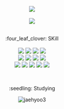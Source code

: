 <div align="center">
     <img src="https://capsule-render.vercel.app/api?type=Cylinder&color=timeGradient&section=header&text=Welcome%20to%20JaeHyo's%20GitHub%20👋&animation=twinkling&fontSize=50&fontAlignY=50&height=200" />
   <br>
   <br>
      <a href="https://hits.seeyoufarm.com"><img src="https://hits.seeyoufarm.com/api/count/incr/badge.svg?url=https%3A%2F%2Fgithub.com%2Fjaehyoo3&count_bg=%2379C83D&title_bg=%23555555&icon=github.svg&icon_color=%23E7E7E7&title=hits&edge_flat=false"/></a>                 
 </div> 
 <br>
 <p align="center">
   :four_leaf_clover: SKill
 <br>
 <br>
   <img src="https://img.shields.io/badge/SpringBoot-6DB33F?style=flat&logo=springboot&logoColor=white"/>
 	<img src="https://img.shields.io/badge/Java-007396?style=flat&logo=Conda-Forge&logoColor=white" />
 	<img src="https://img.shields.io/badge/Spring-6DB33F?style=flat&logo=Spring&logoColor=white" />
   <img src="https://img.shields.io/badge/MySQL-4479A1?style=flat&logo=MySQL&logoColor=white" />
   <br>
   <img src="https://img.shields.io/badge/JavaScript-F7DF1E?style=flat&logo=JavaScript&logoColor=white" />
   <img src="https://img.shields.io/badge/HTML5-E34F26?style=flat&logo=HTML5&logoColor=white" />
   <img src="https://img.shields.io/badge/AWS_RDS-527FFF?style=flat&logo=amazonrds&logoColor=white" />
   <img src="https://img.shields.io/badge/AWS_EC2-FF9900?style=flat&logo=amazonec2&logoColor=white" />
 	<br>
   <img src="https://img.shields.io/badge/vuejs-339933?style=flat&logo=JavaScript&logoColor=white" />
   <img src="https://img.shields.io/badge/jenkins-D24939?style=flat&logo=Jenkins&logoColor=white" /> 
   <img src="https://img.shields.io/badge/Intellij-000000?style=flat&logo=intellijidea&logoColor=white" /> 
   <img src="https://img.shields.io/badge/GitHub-181717?style=flat&logo=Github&logoColor=white" /> 
   <img src="https://img.shields.io/badge/Spring Security-6DB33F?style=flat&logo=SpringSecurity&logoColor=white" /></p>

   <br>
   <p align="center"> :seedling: Studying <br>
 </p>
 
 <div align=center>
     <img src="https://github-readme-stats.vercel.app/api/top-langs?username=jaehyoo3&show_icons=true&layout=compact&theme=merko" alt="jaehyoo3" />
   </div>
 <!--
 **jaehyoo3/jaehyoo3** is a ✨ _special_ ✨ repository because its `README.md` (this file) appears on your GitHub profile.
 
 Here are some ideas to get you started:
 
 - 🔭 I’m currently working on ...
 - 🌱 I’m currently learning ...
 - 👯 I’m looking to collaborate on ...
 - 🤔 I’m looking for help with ...
 - 💬 Ask me about ...
 - 📫 How to reach me: ...
 - 😄 Pronouns: ...
 - ⚡ Fun fact: ...
 -->
